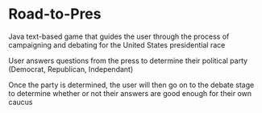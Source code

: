 # Road-to-Pres
Java text-based game that guides the user through the process of campaigning and debating for the United States presidential race


User answers questions from the press to determine their political party (Democrat, Republican, Independant)

Once the party is determined, the user will then go on to the debate stage to determine whether or not their answers are good enough for their own caucus


